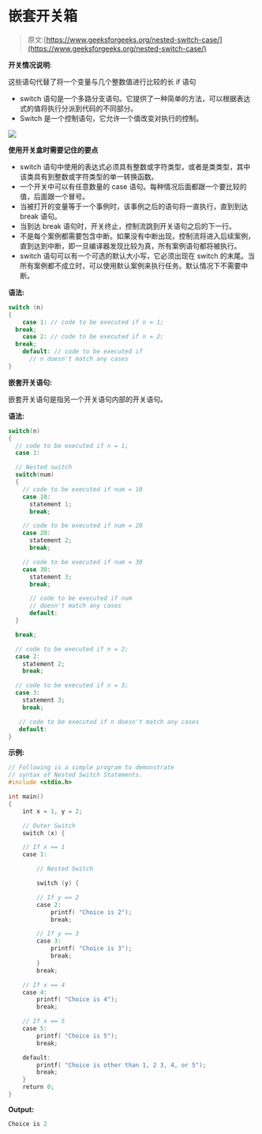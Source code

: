 # 嵌套开关箱

> 原文:[https://www.geeksforgeeks.org/nested-switch-case/](https://www.geeksforgeeks.org/nested-switch-case/)

**开关情况说明**:

这些语句代替了将一个变量与几个整数值进行比较的长 if 语句

*   switch 语句是一个多路分支语句。它提供了一种简单的方法，可以根据表达式的值将执行分派到代码的不同部分。
*   Switch 是一个控制语句，它允许一个值改变对执行的控制。

![](img/b3ac657711032acba364c8f60f2531f9.png)

**使用开关盒时需要记住的要点**

*   switch 语句中使用的表达式必须具有整数或字符类型，或者是类类型，其中该类具有到整数或字符类型的单一转换函数。
*   一个开关中可以有任意数量的 case 语句。每种情况后面都跟一个要比较的值，后面跟一个冒号。
*   当被打开的变量等于一个事例时，该事例之后的语句将一直执行，直到到达 break 语句。
*   当到达 break 语句时，开关终止，控制流跳到开关语句之后的下一行。
*   不是每个案例都需要包含中断。如果没有中断出现，控制流将进入后续案例，直到达到中断，即一旦编译器发现比较为真，所有案例语句都将被执行。
*   switch 语句可以有一个可选的默认大小写，它必须出现在 switch 的末尾。当所有案例都不成立时，可以使用默认案例来执行任务。默认情况下不需要中断。

**语法:**

```cpp
switch (n)
{
    case 1: // code to be executed if n = 1;
  break;
    case 2: // code to be executed if n = 2;
  break;
    default: // code to be executed if 
      // n doesn't match any cases
}
```

**嵌套开关语句:**

嵌套开关语句是指另一个开关语句内部的开关语句。

**语法:**

```cpp
switch(n)
{
  // code to be executed if n = 1;
  case 1: 

  // Nested switch
  switch(num) 
  {
    // code to be executed if num = 10
    case 10: 
      statement 1;
      break;

    // code to be executed if num = 20
    case 20: 
      statement 2;
      break;

    // code to be executed if num = 30
    case 30: 
      statement 3;
      break;

      // code to be executed if num 
      // doesn't match any cases
      default: 
  } 

  break;

  // code to be executed if n = 2;
  case 2:
    statement 2;
    break;

  // code to be executed if n = 3;
  case 3: 
    statement 3;
    break;

   // code to be executed if n doesn't match any cases
   default: 
}

```

**示例:**

```cpp
// Following is a simple program to demonstrate
// syntax of Nested Switch Statements.
#include <stdio.h>

int main()
{
    int x = 1, y = 2;

    // Outer Switch
    switch (x) {

    // If x == 1
    case 1:

        // Nested Switch

        switch (y) {

        // If y == 2
        case 2:
            printf( "Choice is 2");
            break;

        // If y == 3
        case 3:
            printf( "Choice is 3");
            break;
        }
        break;

    // If x == 4
    case 4:
        printf( "Choice is 4");
        break;

    // If x == 5
    case 5:
        printf( "Choice is 5");
        break;

    default:
        printf( "Choice is other than 1, 2 3, 4, or 5");
        break;
    }
    return 0;
}
```

**Output:**

```cpp
Choice is 2

```